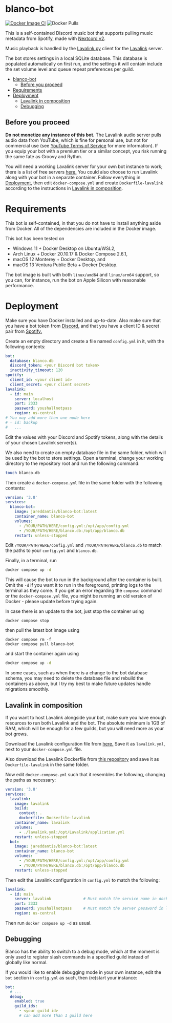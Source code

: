 blanco-bot
===

[![Docker Image CI](https://github.com/jareddantis/blanco-bot/actions/workflows/build-and-push.yml/badge.svg)](https://github.com/jareddantis/blanco-bot/actions/workflows/build-and-push.yml)
![Docker Pulls](https://img.shields.io/docker/pulls/jareddantis/blanco-bot)

This is a self-contained Discord music bot that supports pulling music metadata from Spotify, made with [Nextcord v2](https://nextcord.dev).

Music playback is handled by the [Lavalink.py](https://github.com/Devoxin/Lavalink.py) client for the [Lavalink](https://github.com/freyacodes/Lavalink) server.

The bot stores settings in a local SQLite database. This database is populated automatically on first run, and the settings it will contain include the set volume level and queue repeat preferences per guild.

- [blanco-bot](#blanco-bot)
  - [Before you proceed](#before-you-proceed)
- [Requirements](#requirements)
- [Deployment](#deployment)
  - [Lavalink in composition](#lavalink-in-composition)
  - [Debugging](#debugging)

## Before you proceed

**Do not monetize any instance of this bot.** The Lavalink audio server pulls audio data from YouTube, which is fine for personal use, but not for commercial use (see [YouTube Terms of Service](https://www.youtube.com/t/terms) for more information). If you equip your bot with a premium tier or a similar concept, you risk running the same fate as Groovy and Rythm.

You will need a working Lavalink server for your own bot instance to work; there is a list of free servers [here.](https://lavalink.darrennathanael.com/) You could also choose to run Lavalink along with your bot in a separate container. Follow everything in [Deployment](#deployment), then edit `docker-compose.yml` and create `Dockerfile-lavalink` according to the instructions in [Lavalink in composition](#lavalink-in-composition).

# Requirements

This bot is self-contained, in that you do not have to install anything aside from Docker. All of the dependencies are included in the Docker image.

This bot has been tested on

- Windows 11 + Docker Desktop on Ubuntu/WSL2,
- Arch Linux + Docker 20.10.17 & Docker Compose 2.6.1,
- macOS 12 Monterey + Docker Desktop, and
- macOS 13 Ventura Public Beta + Docker Desktop.

The bot image is built with both `linux/amd64` and `linux/arm64` support, so you can, for instance, run the bot on Apple Silicon with reasonable performance.

# Deployment

Make sure you have Docker installed and up-to-date. Also make sure that you have a bot token from [Discord,](https://discord.com/developers/applications) and that you have a client ID & secret pair from [Spotify.](https://developer.spotify.com/dashboard)

Create an empty directory and create a file named `config.yml` in it, with the following contents:

```yaml
bot:
  database: blanco.db
  discord_token: <your Discord bot token>
  inactivity_timeout: 120
spotify:
  client_id: <your client id>
  client_secret: <your client secret>
lavalink:
  - id: main
    server: localhost
    port: 2333
    password: youshallnotpass
    region: us-central
# You may add more than one node here
# - id: backup
#   ...
```

Edit the values with your Discord and Spotify tokens, along with the details of your chosen Lavalink server(s).

We also need to create an empty database file in the same folder, which will be used by the bot to store settings. Open a terminal, change your working directory to the repository root and run the following command:

```bash
touch blanco.db
```

Then create a `docker-compose.yml` file in the same folder with the following contents:

```yaml
version: '3.8'
services:
  blanco-bot:
    image: jareddantis/blanco-bot:latest
    container_name: blanco-bot
    volumes:
      - /YOUR/PATH/HERE/config.yml:/opt/app/config.yml
      - /YOUR/PATH/HERE/blanco.db:/opt/app/blanco.db
    restart: unless-stopped
```

Edit `/YOUR/PATH/HERE/config.yml` and `/YOUR/PATH/HERE/blanco.db` to match the paths to your `config.yml` and `blanco.db`.

Finally, in a terminal, run

```bash
docker compose up -d
```

This will cause the bot to run in the background after the container is built. Omit the `-d` if you want it to run in the foreground, printing logs to the terminal as they come. If you get an error regarding the `compose` command or the `docker-compose.yml` file, you might be running an old version of Docker - please update before trying again.

In case there is an update to the bot, just stop the container using

```
docker compose stop
```

then pull the latest bot image using

```
docker compose rm -f
docker compose pull blanco-bot
```

and start the container again using

```bash
docker compose up -d
```

In some cases, such as when there is a change to the bot database schema, you may need to delete the database file and rebuild the containers as above, but I try my best to make future updates handle migrations smoothly.

## Lavalink in composition

If you want to host Lavalink alongside your bot, make sure you have enough resources to run both Lavalink and the bot. The absolute minimum is 1GB of RAM, which will be enough for a few guilds, but you will need more as your bot grows.

Download the Lavalink configuration file from [here.](https://github.com/freyacodes/Lavalink/blob/master/LavalinkServer/application.yml.example) Save it as `lavalink.yml`, next to your `docker-compose.yml` file.

Also download the Lavalink Dockerfile from [this repository](https://github.com/jareddantis/blanco-bot/raw/main/Dockerfile-lavalink) and save it as `Dockerfile-lavalink` in the same folder.

Now edit `docker-compose.yml` such that it resembles the following, changing the paths as necessary:

```yaml
version: '3.8'
services:
  lavalink:
    image: lavalink
    build:
      context: .
      dockerfile: Dockerfile-lavalink
    container_name: lavalink
    volumes:
      - ./lavalink.yml:/opt/Lavalink/application.yml
    restart: unless-stopped
  bot:
    image: jareddantis/blanco-bot:latest
    container_name: blanco-bot
    volumes:
      - /YOUR/PATH/HERE/config.yml:/opt/app/config.yml
      - /YOUR/PATH/HERE/blanco.db:/opt/app/blanco.db
    restart: unless-stopped
```

Then edit the Lavalink configuration in `config.yml` to match the following:

```yaml
lavalink:
  - id: main
    server: lavalink              # Must match the service name in docker-compose.yml
    port: 2333
    password: youshallnotpass     # Must match the server password in lavalink.yml
    region: us-central
```

Then run `docker compose up -d` as usual.

## Debugging

Blanco has the ability to switch to a debug mode, which at the moment is only used to register slash commands in a specified guild instead of globally like normal.

If you would like to enable debugging mode in your own instance, edit the `bot` section in `config.yml` as such, then (re)start your instance:

```yaml
bot:
  # ...
  debug:
    enabled: true
    guild_ids:
      - <your guild id>
      # can add more than 1 guild here
```
